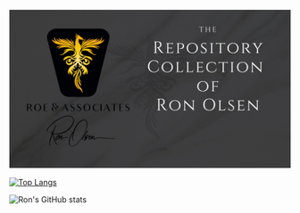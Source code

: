 ![opening image](https://github.com/ronroeandassociates/assets/blob/master/images/repos_personal_olsr.png)

[![Top Langs](https://github-readme-stats.vercel.app/api/top-langs/?username=ronroeandassociates&layout=compact)](https://github.com/ronroeandassociates/github-readme-stats)

![Ron's GitHub stats](https://github-readme-stats.vercel.app/api?username=ronroeandassociates&show_icons=true&theme=gotham)
